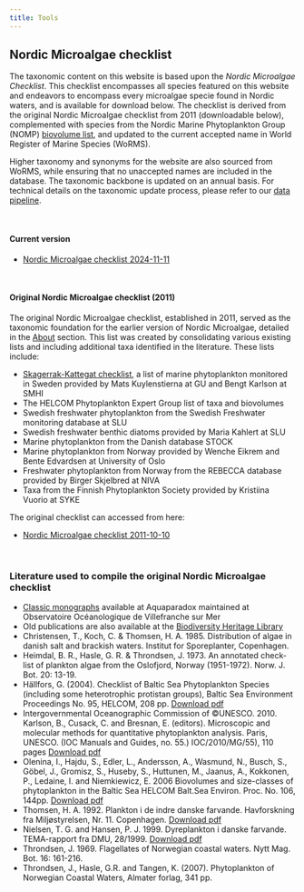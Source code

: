 ```yaml
---
title: Tools
---
```


## Nordic Microalgae checklist

The taxonomic content on this website is based upon the _Nordic Microalgae Checklist_. This checklist encompasses all species featured on this website and endeavors to encompass every microalgae specie found in Nordic waters, and is available for download below. The checklist is derived from the original Nordic Microalgae checklist from 2011 (downloadable below), complemented with species from the Nordic Marine Phytoplankton Group (NOMP) [biovolume list](/biovolume-lists/), and updated to the current accepted name in World Register of Marine Species (WoRMS). 

Higher taxonomy and synonyms for the website are also sourced from WoRMS, while ensuring that no unaccepted names are included in the database. The taxonomic backbone is updated on an annual basis. For technical details on the taxonomic update process, please refer to our [data pipeline](https://github.com/nordicmicroalgae/pipeline).

&nbsp;  

#### Current version

* [Nordic Microalgae checklist 2024-11-11](https://data.smhi.se/oce/SLW/checklists/2024-11-11/)

&nbsp;  

#### Original Nordic Microalgae checklist (2011)

The original Nordic Microalgae checklist, established in 2011, served as the taxonomic foundation for the earlier version of Nordic Microalgae, detailed in the [About](/about/) section. This list was created by consolidating various existing lists and including additional taxa identified in the literature. These lists include:

* [Skagerrak-Kattegat checklist](https://www.smhi.se/oceanografi/oce_info_data/plankton_checklist/ssshome.htm), a list of marine phytoplankton monitored in Sweden provided by Mats Kuylenstierna at GU and Bengt Karlson at SMHI
* The HELCOM Phytoplankton Expert Group list of taxa and biovolumes
* Swedish freshwater phytoplankton from the Swedish Freshwater monitoring database at SLU
* Swedish freshwater benthic diatoms provided by Maria Kahlert at SLU 
* Marine phytoplankton from the Danish database STOCK 
* Marine phytoplankton from Norway provided by Wenche Eikrem and Bente Edvardsen at University of Oslo
* Freshwater phytoplankton from Norway from the REBECCA database provided by Birger Skjelbred at NIVA 
* Taxa from the Finnish Phytoplankton Society provided by Kristiina Vuorio at SYKE 

The original checklist can accessed from here:
* [Nordic Microalgae checklist 2011-10-10](https://data.smhi.se/oce/SLW/checklists/2011-10-10/)

&nbsp;  

### Literature used to compile the original Nordic Microalgae checklist

- [Classic monographs](http://www.obs-vlfr.fr/LOV/aquaparadox/html/ClassicMonographs.php) available at Aquaparadox maintained at Observatoire Océanologique de Villefranche sur Mer
- Old publications are also available at the [Biodiversity Heritage Library](http://www.biodiversitylibrary.org/)
- Christensen, T., Koch, C. & Thomsen, H. A. 1985. Distribution of algae in danish salt and brackish waters. Institut for Sporeplanter, Copenhagen.
- Heimdal, B. R., Hasle, G. R. & Throndsen, J. 1973. An annotated check-list of plankton algae from the Oslofjord, Norway (1951-1972). Norw. J. Bot. 20: 13-19.
- Hällfors, G. (2004). Checklist of Baltic Sea Phytoplankton Species (including some heterotrophic protistan groups), Baltic Sea Environment Proceedings No. 95, HELCOM, 208 pp. [Download pdf](https://www.helcom.fi/wp-content/uploads/2019/10/BSEP95.pdf)
- Intergovernmental Oceanographic Commission of ©UNESCO. 2010. Karlson, B., Cusack, C. and Bresnan, E. (editors). Microscopic and molecular methods for quantitative phytoplankton analysis. Paris, UNESCO. (IOC Manuals and Guides, no. 55.) IOC/2010/MG/55), 110 pages [Download pdf](https://repository.oceanbestpractices.org/handle/11329/303)
- Olenina, I., Hajdu, S., Edler, L., Andersson, A., Wasmund, N., Busch, S., Göbel, J., Gromisz, S., Huseby, S., Huttunen, M., Jaanus, A., Kokkonen, P., Ledaine, I. and Niemkiewicz, E. 2006 Biovolumes and size-classes of phytoplankton in the Baltic Sea HELCOM Balt.Sea Environ. Proc. No. 106, 144pp. [Download pdf](https://helcom.fi/wp-content/uploads/2019/08/BSEP106.pdf)
- Thomsen, H. A. 1992. Plankton i de indre danske farvande. Havforskning fra Miljøstyrelsen, Nr. 11. Copenhagen. [Download pdf](https://www2.mst.dk/Udgiv/publikationer/1992/87-7810-034-8/pdf/87-7810-034-8.pdf)
- Nielsen, T. G. and Hansen, P. J. 1999. Dyreplankton i danske farvande. TEMA-rapport fra DMU, 28/1999. [Download pdf](https://www2.dmu.dk/1_Viden/2_Publikationer/3_temarapporter/rapporter/87-7772-469-0.pdf?fbclid=IwAR1VG4rC_G-KP2niN6p2EERBr2fwd3nyln7CTnf0iqkBuPjwbQmyPWmOvhc)
- Throndsen, J. 1969. Flagellates of Norwegian coastal waters. Nytt Mag. Bot. 16: 161-216.
- Throndsen, J., Hasle, G.R. and Tangen, K. (2007). Phytoplankton of Norwegian Coastal Waters, Almater forlag, 341 pp.
